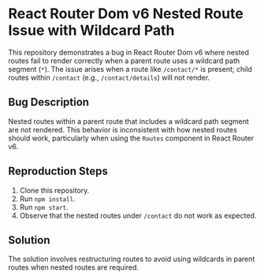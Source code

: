 # React Router Dom v6 Nested Route Issue with Wildcard Path

This repository demonstrates a bug in React Router Dom v6 where nested routes fail to render correctly when a parent route uses a wildcard path segment (`*`).  The issue arises when a route like `/contact/*` is present; child routes within `/contact` (e.g., `/contact/details`) will not render.

## Bug Description
Nested routes within a parent route that includes a wildcard path segment are not rendered.  This behavior is inconsistent with how nested routes should work, particularly when using the `Routes` component in React Router v6.

## Reproduction Steps
1. Clone this repository.
2. Run `npm install`.
3. Run `npm start`.
4. Observe that the nested routes under `/contact` do not work as expected.

## Solution
The solution involves restructuring routes to avoid using wildcards in parent routes when nested routes are required.